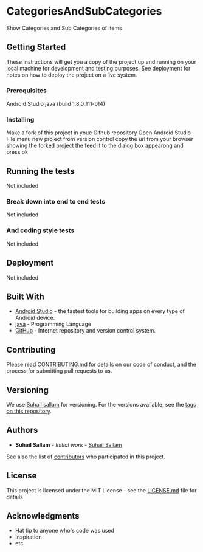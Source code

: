 # CategoriesAndSubCategories
Show Categories and Sub Categories of items

## Getting Started

These instructions will get you a copy of the project up and running on your local machine for development and testing purposes. See deployment for notes on how to deploy the project on a live system.

### Prerequisites

Android Studio
java (build 1.8.0_111-b14)

### Installing

Make a fork of this project in youe Github repository
Open Android Studio 
File menu
new
project from version control
copy the url from your browser showing the forked project the feed it to the dialog box appearong and press ok

## Running the tests

Not included

### Break down into end to end tests

Not included

### And coding style tests

Not included

## Deployment

Not included

## Built With

* [Android Studio](https://developer.android.com/studio/) - the fastest tools for building apps on every type of Android device.
* [java](https://www.java.com/en/) - Programming Language
* [GitHub](https://github.cob) - Internet repository and version control system.

## Contributing

Please read [CONTRIBUTING.md](https://https://gist.github.com/suhailSallam) for details on our code of conduct, and the process for submitting pull requests to us.

## Versioning

We use [Suhail sallam](https://github.com/suhailSallam/) for versioning. For the versions available, see the [tags on this repository](https://github.com/suhailSallam/tags). 

## Authors

* **Suhail Sallam** - *Initial work* - [Suhail Sallam](https://github.com/suhailSallam/)

See also the list of [contributors](https://github.com/your/project/contributors) who participated in this project.

## License

This project is licensed under the MIT License - see the [LICENSE.md](LICENSE.md) file for details

## Acknowledgments

* Hat tip to anyone who's code was used
* Inspiration
* etc
